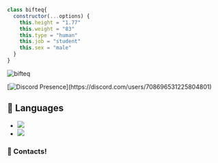 ```js
class bifteq{
  constructor(...options) {
    this.height = "1.77"
    this.weight = "83"
    this.type = "human"
    this.job = "student"
    this.sex = "male"
  }
}
```

<img src="https://komarev.com/ghpvc/?username=bifteq&label=Ziyaretçi%20Sayısı&color=552b75" alt="bifteq" />

[![Discord Presence](https://lanyard-profile-readme.vercel.app/api/708696531225804801?theme=light&bg=809ecf&animated=false&hideDiscrim=true&borderRadius=30px&idleMessage=Probably%20doing%20something%20else...)](https://discord.com/users/708696531225804801)



## 🔧 Languages
- ![](https://img.shields.io/badge/Code-JavaScript-black?style=flat-square&logo=javascript&logoColor=brightgreen)
- ![](https://img.shields.io/badge/Tools-MongoDB-black?style=flat-square&logo=mongodb&logoColor=cyan)

<h3>🌟 Contacts!</h3>
<p align="center">
<a href="https://bifteq.3d.tc/" target"blank_"><img src=""></a>
